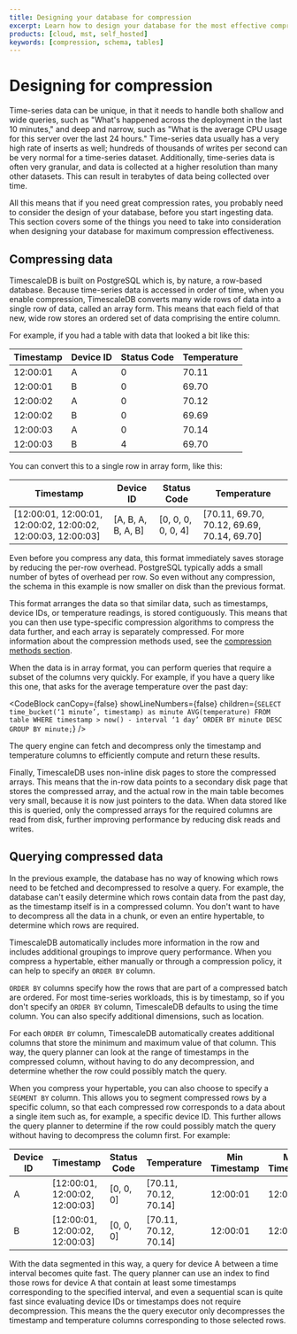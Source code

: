 ```yaml
---
title: Designing your database for compression
excerpt: Learn how to design your database for the most effective compression
products: [cloud, mst, self_hosted]
keywords: [compression, schema, tables]
---
```


# Designing for compression

Time-series data can be unique, in that it needs to handle both shallow and wide
queries, such as "What's happened across the deployment in the last 10 minutes,"
and deep and narrow, such as "What is the average CPU usage for this server
over the last 24 hours." Time-series data usually has a very high rate of
inserts as well; hundreds of thousands of writes per second can be very normal
for a time-series dataset. Additionally, time-series data is often very
granular, and data is collected at a higher resolution than many other
datasets. This can result in terabytes of data being collected over time.

All this means that if you need great compression rates, you probably need to
consider the design of your database, before you start ingesting data. This
section covers some of the things you need to take into consideration when
designing your database for maximum compression effectiveness.

## Compressing data

TimescaleDB is built on PostgreSQL which is, by nature, a row-based database.
Because time-series data is accessed in order of time, when you enable
compression, TimescaleDB converts many wide rows of data into a single row of
data, called an array form. This means that each field of that new, wide row
stores an ordered set of data comprising the entire column.

For example, if you had a table with data that looked a bit like this:

|Timestamp|Device ID|Status Code|Temperature|
|-|-|-|-|
|12:00:01|A|0|70.11|
|12:00:01|B|0|69.70|
|12:00:02|A|0|70.12|
|12:00:02|B|0|69.69|
|12:00:03|A|0|70.14|
|12:00:03|B|4|69.70|

You can convert this to a single row in array form, like this:

|Timestamp|Device ID|Status Code|Temperature|
|-|-|-|-|
|[12:00:01, 12:00:01, 12:00:02, 12:00:02, 12:00:03, 12:00:03]|[A, B, A, B, A, B]|[0, 0, 0, 0, 0, 4]|[70.11, 69.70, 70.12, 69.69, 70.14, 69.70]|

Even before you compress any data, this format immediately saves storage by
reducing the per-row overhead. PostgreSQL typically adds a small number of bytes
of overhead per row. So even without any compression, the schema in this example
is now smaller on disk than the previous format.

This format arranges the data so that similar data, such as timestamps, device
IDs, or temperature readings, is stored contiguously. This means that you can
then use type-specific compression algorithms to compress the data further, and
each array is separately compressed. For more information about the compression
methods used, see the [compression methods section][compression-methods].

When the data is in array format, you can perform queries that require a subset
of the columns very quickly. For example, if you have a query like this one, that
asks for the average temperature over the past day:

<CodeBlock canCopy={false} showLineNumbers={false} children={`
SELECT time_bucket(‘1 minute’, timestamp) as minute
 AVG(temperature)
FROM table
WHERE timestamp > now() - interval ‘1 day’
ORDER BY minute DESC
GROUP BY minute;
`} />

The query engine can fetch and decompress only the timestamp and temperature
columns to efficiently compute and return these results.

Finally, TimescaleDB uses non-inline disk pages to store the compressed arrays.
This means that the in-row data points to a secondary disk page that stores the
compressed array, and the actual row in the main table becomes very small,
because it is now just pointers to the data. When data stored like this is
queried, only the compressed arrays for the required columns are read from disk,
further improving performance by reducing disk reads and writes.

## Querying compressed data

In the previous example, the database has no way of knowing which rows need to
be fetched and decompressed to resolve a query. For example, the database can't
easily determine which rows contain data from the past day, as the timestamp
itself is in a compressed column. You don't want to have to decompress all the
data in a chunk, or even an entire hypertable, to determine which rows are
required.

TimescaleDB automatically includes more information in the row and includes
additional groupings to improve query performance. When you compress a
hypertable, either manually or through a compression policy, it can help to specify
an `ORDER BY` column.

`ORDER BY` columns specify how the rows that are part of a compressed batch are
ordered. For most time-series workloads, this is by timestamp, so if you don't
specify an `ORDER BY` column, TimescaleDB defaults to using the time column. You
can also specify additional dimensions, such as location.

For each `ORDER BY` column, TimescaleDB automatically creates additional columns
that store the minimum and maximum value of that column. This way, the query
planner can look at the range of timestamps in the compressed column, without
having to do any decompression, and determine whether the row could possibly
match the query.

When you compress your hypertable, you can also choose to specify a `SEGMENT BY`
column. This allows you to segment compressed rows by a specific column, so that
each compressed row corresponds to a data about a single item such as, for
example, a specific device ID. This further allows the query planner to
determine if the row could possibly match the query without having to decompress
the column first. For example:

|Device ID|Timestamp|Status Code|Temperature|Min Timestamp|Max Timestamp|
|-|-|-|-|-|-|
|A|[12:00:01, 12:00:02, 12:00:03]|[0, 0, 0]|[70.11, 70.12, 70.14]|12:00:01|12:00:03|
|B|[12:00:01, 12:00:02, 12:00:03]|[0, 0, 0]|[70.11, 70.12, 70.14]|12:00:01|12:00:03|

With the data segmented in this way, a query for device A between a time
interval becomes quite fast. The query planner can use an index to find those
rows for device A that contain at least some timestamps corresponding to the
specified interval, and even a sequential scan is quite fast since evaluating
device IDs or timestamps does not require decompression. This means the the
query executor only decompresses the timestamp and temperature columns
corresponding to those selected rows.

[compression-methods]: /use-timescale/:currentVersion:/compression/compression-methods/
